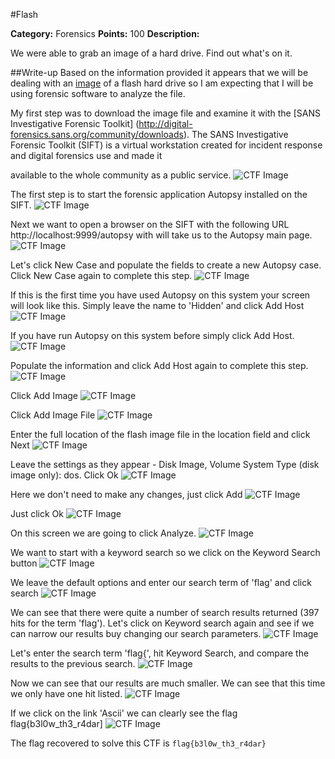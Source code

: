 #Flash

**Category:** Forensics 
**Points:** 100 
**Description:** 

We were able to grab an image of a hard drive. Find out what's on it.

##Write-up
Based on the information provided it appears that we will be dealing with an [image](https://en.wikipedia.org/wiki/Disk_image) of a flash hard drive so I am expecting that I will be using forensic software to analyze the file.

My first step was to download the image file and examine it with the [SANS Investigative Forensic Toolkit] (http://digital-forensics.sans.org/community/downloads). The SANS Investigative Forensic Toolkit (SIFT)  is a virtual workstation created for incident response and digital forensics use and made it 

available to the whole community as a public service. 
![CTF Image](./Images/CTF1.jpg)

The first step is to start the forensic application Autopsy installed on the SIFT.
![CTF Image](./Images/CTF2.jpg)

Next we want to open a  browser on the SIFT with the following URL http://localhost:9999/autopsy with will take us to the Autopsy main page.
![CTF Image](./Images/CTF3.jpg)
 
Let's click New Case and populate the fields to create a new Autopsy case. Click New Case again to complete this step.
![CTF Image](./Images/CTF4.jpg)

If this is the first time you have used Autopsy on this system your screen will look like this. Simply leave the name to 'Hidden' and click Add Host
![CTF Image](./Images/CTF5.jpg)

If you have run Autopsy on this system before simply click Add Host.
![CTF Image](./Images/CTF6.jpg)

Populate the information and click Add Host again to complete this step.
![CTF Image](./Images/CTF7.jpg)

Click Add Image
![CTF Image](./Images/CTF8.jpg)

Click Add Image File
![CTF Image](./Images/CTF9.jpg)

Enter the full location of the flash image file in the location field and click Next
![CTF Image](./Images/CTF10.jpg)

Leave the settings as they appear - Disk Image, Volume System Type (disk image only): dos. Click Ok 
![CTF Image](./Images/CTF11.jpg)

Here we don't need to make any changes, just click Add
![CTF Image](./Images/CTF12.jpg)

Just click Ok
![CTF Image](./Images/CTF13.jpg)

On this screen we are going to click Analyze.
![CTF Image](./Images/CTF14.jpg)

We want to start with a keyword search so we click on the Keyword Search button
![CTF Image](./Images/CTF15.jpg)

We leave the default options and enter our search term of 'flag' and click search
![CTF Image](./Images/CTF16B.jpg)

We can see that there were quite a number of search results returned (397 hits for the term 'flag'). Let's click on Keyword search again and see if we can narrow our results buy changing our search parameters.
![CTF Image](./Images/CTF17B.jpg)

Let's enter the search term 'flag{', hit Keyword Search, and compare the results to the previous search.
![CTF Image](./Images/CTF18.jpg)

Now we can see that our results are much smaller. We can see that this time we only have one hit listed.
![CTF Image](./Images/CTF19.jpg)

If we click on the link 'Ascii' we can clearly see the flag flag{b3l0w_th3_r4dar]
![CTF Image](./Images/CTF20.jpg)

The flag recovered to solve this CTF is ```flag{b3l0w_th3_r4dar}```
